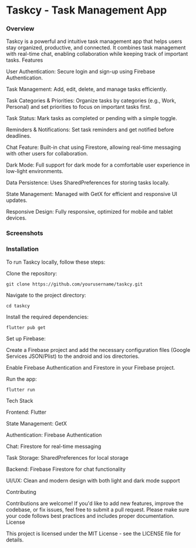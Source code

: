 # Taskcy - Task Management App

### Overview

Taskcy is a powerful and intuitive task management app that helps users stay organized, productive, and connected. It combines task management with real-time chat, enabling collaboration while keeping track of important tasks.
Features

  User Authentication: Secure login and sign-up using Firebase Authentication.
    
  Task Management: Add, edit, delete, and manage tasks efficiently.
    
  Task Categories & Priorities: Organize tasks by categories (e.g., Work, Personal) and set priorities to focus on important tasks first.
  
  Task Status: Mark tasks as completed or pending with a simple toggle.
  
  Reminders & Notifications: Set task reminders and get notified before deadlines.
  
  Chat Feature: Built-in chat using Firestore, allowing real-time messaging with other users for collaboration.
  
  Dark Mode: Full support for dark mode for a comfortable user experience in low-light environments.
  
  Data Persistence: Uses SharedPreferences for storing tasks locally.
  
  State Management: Managed with GetX for efficient and responsive UI updates.
  
  Responsive Design: Fully responsive, optimized for mobile and tablet devices.
  

### Screenshots



### Installation

To run Taskcy locally, follow these steps:

 Clone the repository:

    git clone https://github.com/yourusername/taskcy.git

Navigate to the project directory:

    cd taskcy

Install the required dependencies:

    flutter pub get

Set up Firebase:

  Create a Firebase project and add the necessary configuration files (Google Services JSON/Plist) to the android and ios directories.
  
  Enable Firebase Authentication and Firestore in your Firebase project.

Run the app:

    flutter run

Tech Stack

  Frontend: Flutter
  
  State Management: GetX
  
  Authentication: Firebase Authentication
  
  Chat: Firestore for real-time messaging
  
  Task Storage: SharedPreferences for local storage
  
  Backend: Firebase Firestore for chat functionality
  
  UI/UX: Clean and modern design with both light and dark mode support
  

Contributing

Contributions are welcome! If you'd like to add new features, improve the codebase, or fix issues, feel free to submit a pull request. Please make sure your code follows best practices and includes proper documentation.
License

This project is licensed under the MIT License - see the LICENSE file for details.
